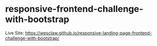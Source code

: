 # responsive-frontend-challenge-with-bootstrap
Live Site:  https://wesclaw.github.io/responsive-landing-page-frontend-challenge-with-bootstrap/
